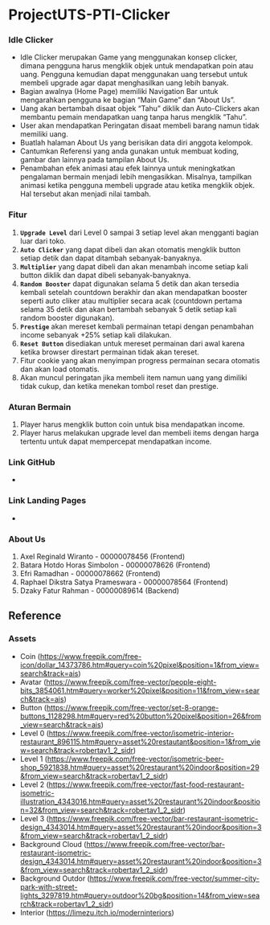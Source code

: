 # ProjectUTS-PTI-Clicker

### Idle Clicker
- Idle Clicker merupakan Game yang menggunakan konsep clicker, dimana pengguna harus mengklik objek untuk mendapatkan poin atau uang. Pengguna kemudian dapat menggunakan uang tersebut untuk membeli upgrade agar dapat menghasilkan uang lebih banyak.
- Bagian awalnya (Home Page) memiliki Navigation Bar untuk mengarahkan pengguna ke bagian “Main Game” dan “About Us”.
- Uang akan bertambah disaat objek “Tahu” diklik dan Auto-Clickers akan membantu pemain 
mendapatkan uang tanpa harus mengklik “Tahu”.
- User akan mendapatkan Peringatan disaat membeli barang namun tidak memiliki uang.
- Buatlah halaman About Us yang berisikan data diri anggota kelompok.
- Cantumkan Referensi yang anda gunakan untuk membuat koding, gambar dan lainnya pada tampilan About Us.
- Penambahan efek animasi atau efek lainnya untuk meningkatkan pengalaman bermain menjadi lebih mengasikkan. Misalnya, tampilkan animasi ketika pengguna membeli upgrade atau ketika mengklik objek. Hal tersebut akan menjadi nilai tambah.

### Fitur
1. **`Upgrade Level`** dari Level 0 sampai 3 setiap level akan mengganti bagian luar dari toko.
2. **`Auto Clicker`** yang dapat dibeli dan akan otomatis mengklik button setiap detik dan dapat ditambah sebanyak-banyaknya.
3. **`Multiplier`** yang dapat dibeli dan akan menambah income setiap kali button diklik dan dapat dibeli sebanyak-banyaknya.
4. **`Random Booster`** dapat digunakan selama 5 detik dan akan tersedia kembali setelah countdown berakhir dan akan mendapatkan booster seperti auto cliker atau multiplier secara acak (countdown pertama selama 35 detik dan akan bertambah sebanyak 5 detik setiap kali random booster digunakan).
5. **`Prestige`** akan mereset kembali permainan tetapi dengan penambahan income sebanyak +25% setiap kali dilakukan.
6. **`Reset Button`** disediakan untuk mereset permainan dari awal karena ketika browser direstart permainan tidak akan tereset.
7. Fitur cookie yang akan menyimpan progress permainan secara otomatis dan akan load otomatis.
8. Akan muncul peringatan jika membeli item namun uang yang dimiliki tidak cukup, dan ketika menekan tombol reset dan prestige.

###	Aturan Bermain
1. Player harus mengklik button coin untuk bisa mendapatkan income.
2. Player harus melakukan upgrade level dan membeli items dengan harga tertentu untuk dapat mempercepat mendapatkan income.

### Link GitHub
- 

### Link Landing Pages
- 

### About Us
1. Axel Reginald Wiranto - 00000078456 (Frontend)
2. Batara Hotdo Horas Simbolon - 00000078626 (Frontend)
3. Efri Ramadhan - 00000078662 (Frontend)
4. Raphael Dikstra Satya Prameswara - 00000078564 (Frontend)
5. Dzaky Fatur Rahman - 00000089614 (Backend)
 
## Reference
### Assets
- Coin (https://www.freepik.com/free-icon/dollar_14373786.htm#query=coin%20pixel&position=1&from_view=search&track=ais)
- Avatar (https://www.freepik.com/free-vector/people-eight-bits_3854061.htm#query=worker%20pixel&position=11&from_view=search&track=ais)
- Button (https://www.freepik.com/free-vector/set-8-orange-buttons_1128298.htm#query=red%20button%20pixel&position=26&from_view=search&track=ais)
- Level 0 (https://www.freepik.com/free-vector/isometric-interior-restaurant_896115.htm#query=asset%20restautant&position=1&from_view=search&track=robertav1_2_sidr)
- Level 1 (https://www.freepik.com/free-vector/isometric-beer-shop_5921838.htm#query=asset%20restaurant%20indoor&position=29&from_view=search&track=robertav1_2_sidr)
- Level 2 (https://www.freepik.com/free-vector/fast-food-restaurant-isometric-illustration_4343016.htm#query=asset%20restaurant%20indoor&position=32&from_view=search&track=robertav1_2_sidr)
- Level 3 (https://www.freepik.com/free-vector/bar-restaurant-isometric-design_4343014.htm#query=asset%20restaurant%20indoor&position=3&from_view=search&track=robertav1_2_sidr)
- Background Cloud (https://www.freepik.com/free-vector/bar-restaurant-isometric-design_4343014.htm#query=asset%20restaurant%20indoor&position=3&from_view=search&track=robertav1_2_sidr)
- Background Outdor (https://www.freepik.com/free-vector/summer-city-park-with-street-lights_3297819.htm#query=outdoor%20bg&position=14&from_view=search&track=robertav1_2_sidr)
- Interior (https://limezu.itch.io/moderninteriors)
